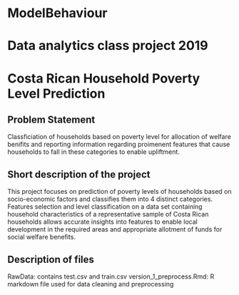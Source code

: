 # ModelBehaviour
# Data analytics class project 2019
# Costa Rican Household Poverty Level Prediction

## Problem Statement
Classficiation of households based on poverty level for allocation of welfare benifits and reporting information regarding proimenent features that cause households to fall in these categories to enable upliftment.

## Short description of the project
This project focuses on prediction of poverty levels of households based on socio-economic factors and classifies them into 4 distinct categories. Features selection and level classification on a data set containing household characteristics of a representative sample of Costa Rican households allows accurate insights into features to enable local development in the required areas and appropriate allotment of funds for social welfare benefits.

## Description of files
RawData: contains test.csv and train.csv
version_1_preprocess.Rmd: R markdown file used for data cleaning and preprocessing




